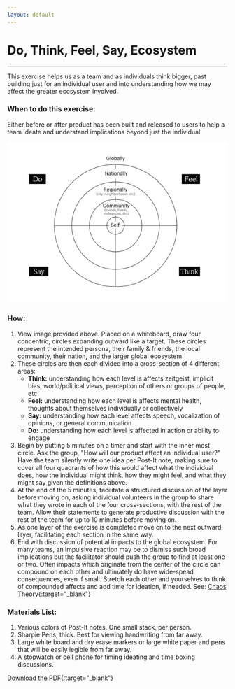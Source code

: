 ```yaml
---
layout: default
---
```


# Do, Think, Feel, Say, Ecosystem

* * *

This exercise helps us as a team and as individuals think bigger, past building just for an individual user and into understanding how we may affect the greater ecosystem involved.

### When to do this exercise: 

Either before or after product has been built and released to users to help a team ideate and understand implications beyond just the individual.

![Do Feel Think Say Ecosystem Framework](assets/img/DFTS-Ecosystem.jpg "five layer target image with four quadrants in on left right top and bottom")

### How: 

1. View image provided above. Placed on a whiteboard, draw four concentric, circles expanding outward like a target. These circles represent the intended persona, their family & friends, the local community, their nation, and the larger global ecosystem. 
2. These circles are then each divided into a cross-section of 4 different areas: 
    * **Think:** understanding how each level is affects zeitgeist, implicit bias, world/political views, perception of others or groups of people, etc. 
    * **Feel:** understanding how each level is affects mental health, thoughts about themselves individually or collectively
    * **Say:** understanding how each level affects speech, vocalization of opinions, or general communication
    * **Do:** understanding how each level is affected in action or ability to engage
3. Begin by putting 5 minutes on a timer and start with the inner most circle. Ask the group, "How will our product affect an individual user?" Have the team silently write one idea per Post-It note, making sure to cover all four quadrants of how this would affect what the individual does, how the individual might think, how they might feel, and what they might say given the definitions above.
4. At the end of the 5 minutes, facilitate a structured discussion of the layer before moving on, asking individual volunteers in the group to share what they wrote in each of the four cross-sections, with the rest of the team. Allow their statements to generate productive discussion with the rest of the team for up to 10 minutes before moving on.  
5. As one layer of the exercise is completed move on to the next outward layer, facilitating each section in the same way. 
6. End with discussion of potential impacts to the global ecosystem. For many teams, an impulsive reaction may be to dismiss such broad implications but the facilitator should push the group to find at least one or two. Often impacts which originate from the center of the circle can compound on each other and ultimately do have wide-spead consequences, even if small. Stretch each other and yourselves to think of compounded affects and add time for ideation, if needed. See: 
[Chaos Theory](https://en.wikipedia.org/wiki/Chaos_theory){:target="_blank"}

### Materials List:
1. Various colors of Post-It notes. One small stack, per person.
2. Sharpie Pens, thick. Best for viewing handwriting from far away.
3. Large white board and dry erase markers or large white paper and pens that will be easily legible from far away.
4. A stopwatch or cell phone for timing ideating and time boxing discussions.

[Download the PDF](assets/pdfs/Do-Think-Feel-Say.pdf "Do Think Feel Say download pdf"){:target="_blank"}
